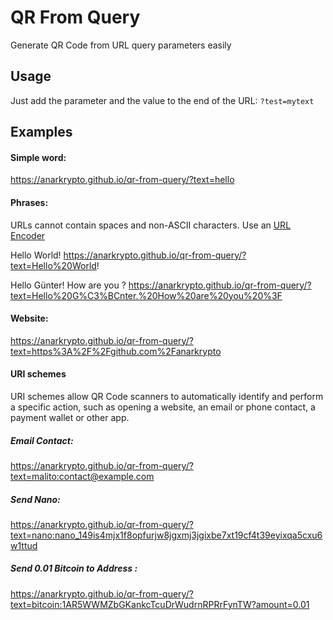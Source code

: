 # QR From Query
Generate QR Code from URL query parameters easily

## Usage

Just add the parameter and the value to the end of the URL: ```?test=mytext```

## Examples

#### Simple word: 

https://anarkrypto.github.io/qr-from-query/?text=hello

#### Phrases:

URLs cannot contain spaces and non-ASCII characters. Use an <a href="https://www.w3schools.com/tags/ref_urlencode.ASP" target="_blank">URL Encoder</a>

Hello World! https://anarkrypto.github.io/qr-from-query/?text=Hello%20World!

Hello Günter! How are you ?
https://anarkrypto.github.io/qr-from-query/?text=Hello%20G%C3%BCnter.%20How%20are%20you%20%3F

#### Website:

https://anarkrypto.github.io/qr-from-query/?text=https%3A%2F%2Fgithub.com%2Fanarkrypto


#### URI schemes

URI schemes allow QR Code scanners to automatically identify and perform a specific action, such as opening a website, an email or phone contact, a payment wallet or other app.

##### Email Contact:

https://anarkrypto.github.io/qr-from-query/?text=malito:contact@example.com

##### Send Nano:

https://anarkrypto.github.io/qr-from-query/?text=nano:nano_149is4mjx1f8opfurjw8jgxmj3jgixbe7xt19cf4t39eyixqa5cxu6w1ttud

##### Send 0.01 Bitcoin to Address :

https://anarkrypto.github.io/qr-from-query/?text=bitcoin:1AR5WWMZbGKankcTcuDrWudrnRPRrFynTW?amount=0.01
